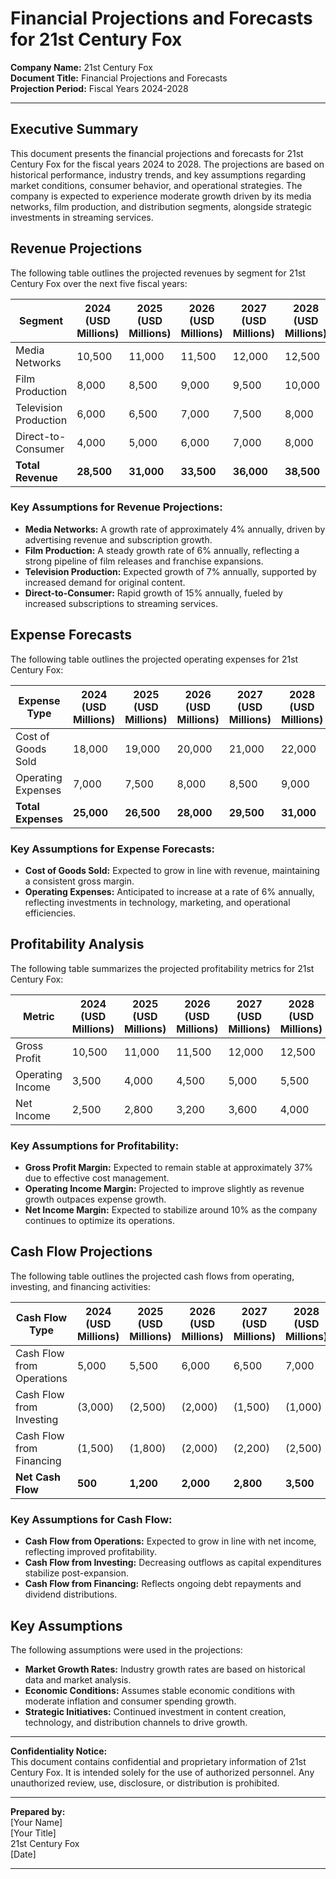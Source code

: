 # Financial Projections and Forecasts for 21st Century Fox

**Company Name:** 21st Century Fox  
**Document Title:** Financial Projections and Forecasts  
**Projection Period:** Fiscal Years 2024-2028  

---

## Executive Summary

This document presents the financial projections and forecasts for 21st Century Fox for the fiscal years 2024 to 2028. The projections are based on historical performance, industry trends, and key assumptions regarding market conditions, consumer behavior, and operational strategies. The company is expected to experience moderate growth driven by its media networks, film production, and distribution segments, alongside strategic investments in streaming services.

## Revenue Projections

The following table outlines the projected revenues by segment for 21st Century Fox over the next five fiscal years:

| **Segment**               | **2024 (USD Millions)** | **2025 (USD Millions)** | **2026 (USD Millions)** | **2027 (USD Millions)** | **2028 (USD Millions)** |
|--------------------------|-------------------------|-------------------------|-------------------------|-------------------------|-------------------------|
| Media Networks           | 10,500                  | 11,000                  | 11,500                  | 12,000                  | 12,500                  |
| Film Production          | 8,000                   | 8,500                   | 9,000                   | 9,500                   | 10,000                  |
| Television Production     | 6,000                   | 6,500                   | 7,000                   | 7,500                   | 8,000                   |
| Direct-to-Consumer       | 4,000                   | 5,000                   | 6,000                   | 7,000                   | 8,000                   |
| **Total Revenue**       | **28,500**              | **31,000**              | **33,500**              | **36,000**              | **38,500**              |

### Key Assumptions for Revenue Projections:
- **Media Networks:** A growth rate of approximately 4% annually, driven by advertising revenue and subscription growth.
- **Film Production:** A steady growth rate of 6% annually, reflecting a strong pipeline of film releases and franchise expansions.
- **Television Production:** Expected growth of 7% annually, supported by increased demand for original content.
- **Direct-to-Consumer:** Rapid growth of 15% annually, fueled by increased subscriptions to streaming services.

## Expense Forecasts

The following table outlines the projected operating expenses for 21st Century Fox:

| **Expense Type**         | **2024 (USD Millions)** | **2025 (USD Millions)** | **2026 (USD Millions)** | **2027 (USD Millions)** | **2028 (USD Millions)** |
|--------------------------|-------------------------|-------------------------|-------------------------|-------------------------|-------------------------|
| Cost of Goods Sold       | 18,000                  | 19,000                  | 20,000                  | 21,000                  | 22,000                  |
| Operating Expenses        | 7,000                   | 7,500                   | 8,000                   | 8,500                   | 9,000                   |
| **Total Expenses**      | **25,000**              | **26,500**              | **28,000**              | **29,500**              | **31,000**              |

### Key Assumptions for Expense Forecasts:
- **Cost of Goods Sold:** Expected to grow in line with revenue, maintaining a consistent gross margin.
- **Operating Expenses:** Anticipated to increase at a rate of 6% annually, reflecting investments in technology, marketing, and operational efficiencies.

## Profitability Analysis

The following table summarizes the projected profitability metrics for 21st Century Fox:

| **Metric**               | **2024 (USD Millions)** | **2025 (USD Millions)** | **2026 (USD Millions)** | **2027 (USD Millions)** | **2028 (USD Millions)** |
|--------------------------|-------------------------|-------------------------|-------------------------|-------------------------|-------------------------|
| Gross Profit             | 10,500                  | 11,000                  | 11,500                  | 12,000                  | 12,500                  |
| Operating Income         | 3,500                   | 4,000                   | 4,500                   | 5,000                   | 5,500                   |
| Net Income               | 2,500                   | 2,800                   | 3,200                   | 3,600                   | 4,000                   |

### Key Assumptions for Profitability:
- **Gross Profit Margin:** Expected to remain stable at approximately 37% due to effective cost management.
- **Operating Income Margin:** Projected to improve slightly as revenue growth outpaces expense growth.
- **Net Income Margin:** Expected to stabilize around 10% as the company continues to optimize its operations.

## Cash Flow Projections

The following table outlines the projected cash flows from operating, investing, and financing activities:

| **Cash Flow Type**       | **2024 (USD Millions)** | **2025 (USD Millions)** | **2026 (USD Millions)** | **2027 (USD Millions)** | **2028 (USD Millions)** |
|--------------------------|-------------------------|-------------------------|-------------------------|-------------------------|-------------------------|
| Cash Flow from Operations | 5,000                   | 5,500                   | 6,000                   | 6,500                   | 7,000                   |
| Cash Flow from Investing  | (3,000)                 | (2,500)                 | (2,000)                 | (1,500)                 | (1,000)                 |
| Cash Flow from Financing  | (1,500)                 | (1,800)                 | (2,000)                 | (2,200)                 | (2,500)                 |
| **Net Cash Flow**       | **500**                 | **1,200**               | **2,000**               | **2,800**               | **3,500**               |

### Key Assumptions for Cash Flow:
- **Cash Flow from Operations:** Expected to grow in line with net income, reflecting improved profitability.
- **Cash Flow from Investing:** Decreasing outflows as capital expenditures stabilize post-expansion.
- **Cash Flow from Financing:** Reflects ongoing debt repayments and dividend distributions.

## Key Assumptions

The following assumptions were used in the projections:
- **Market Growth Rates:** Industry growth rates are based on historical data and market analysis.
- **Economic Conditions:** Assumes stable economic conditions with moderate inflation and consumer spending growth.
- **Strategic Initiatives:** Continued investment in content creation, technology, and distribution channels to drive growth.

---

**Confidentiality Notice:**  
This document contains confidential and proprietary information of 21st Century Fox. It is intended solely for the use of authorized personnel. Any unauthorized review, use, disclosure, or distribution is prohibited.

---

**Prepared by:**  
[Your Name]  
[Your Title]  
21st Century Fox  
[Date]  

---
